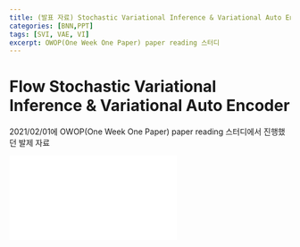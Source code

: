 ```yaml
---
title: (발표 자료) Stochastic Variational Inference & Variational Auto Encoder
categories: [BNN,PPT]
tags: [SVI, VAE, VI]
excerpt: OWOP(One Week One Paper) paper reading 스터디
---
```


# Flow Stochastic Variational Inference & Variational Auto Encoder

2021/02/01에 OWOP(One Week One Paper) paper reading 스터디에서 진행했던 발제 자료

<embed src="/assets/pdf/210201_SVI_VAE.pdf" type="application/pdf" />